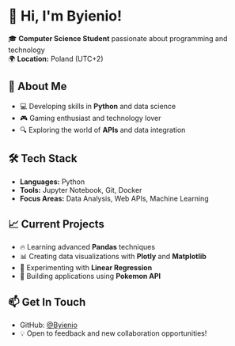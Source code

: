# 👋 Hi, I'm Byienio!

🎓 **Computer Science Student** passionate about programming and technology  
🌍 **Location:** Poland (UTC+2)  

## 🚀 About Me
- 💻 Developing skills in **Python** and data science
- 🎮 Gaming enthusiast and technology lover
- 🔍 Exploring the world of **APIs** and data integration

## 🛠️ Tech Stack
- **Languages:** Python
- **Tools:** Jupyter Notebook, Git, Docker
- **Focus Areas:** Data Analysis, Web APIs, Machine Learning

## 📈 Current Projects
- 🔥 Learning advanced **Pandas** techniques
- 📊 Creating data visualizations with **Plotly** and **Matplotlib**
- 🤖 Experimenting with **Linear Regression**
- 🎯 Building applications using **Pokemon API**

## 📫 Get In Touch
- GitHub: [@Byienio](https://github.com/Byienio)
- 💡 Open to feedback and new collaboration opportunities!

